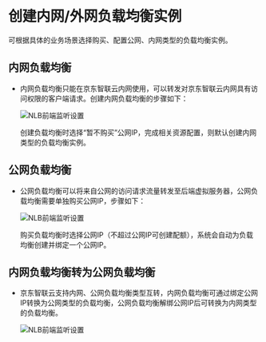 # 创建内网/外网负载均衡实例

  可根据具体的业务场景选择购买、配置公网、内网类型的负载均衡实例。

## 内网负载均衡

- 内网负载均衡只能在京东智联云内网使用，可以转发对京东智联云内网具有访问权限的客户端请求。创建内网负载均衡的步骤如下：

  ![NLB前端监听设置](../../../../image/Networking/NLB/NLB-058.png)

  创建负载均衡时选择“暂不购买”公网IP，完成相关资源配置，则默认创建内网类型的负载均衡实例。
	
## 公网负载均衡

- 公网负载均衡可以将来自公网的访问请求流量转发至后端虚拟服务器，公网负载均衡需要单独购买公网IP，步骤如下：

  ![NLB前端监听设置](../../../../image/Networking/NLB/NLB-059.png)

  购买负载均衡时选择公网IP（不超过公网IP可创建配额），系统会自动为负载均衡创建并绑定一个公网IP。

## 内网负载均衡转为公网负载均衡

- 京东智联云支持内网、公网负载均衡类型互转，内网负载均衡可通过绑定公网IP转换为公网类型的负载均衡，公网负载均衡解绑公网IP后可转换为内网类型的负载均衡。

  ![NLB前端监听设置](../../../../image/Networking/NLB/NLB-060.png)

	

